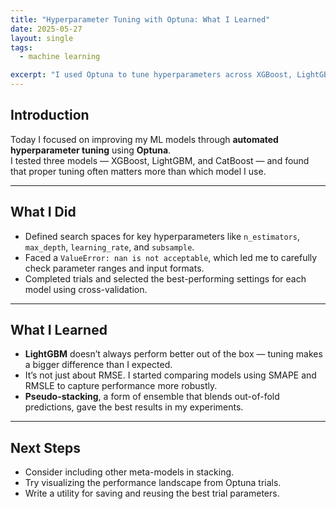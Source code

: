 ```yaml
---
title: "Hyperparameter Tuning with Optuna: What I Learned"
date: 2025-05-27
layout: single
tags:
  - machine learning

excerpt: "I used Optuna to tune hyperparameters across XGBoost, LightGBM, and CatBoost — and found out why tuning matters more than the model itself."
---
```


## Introduction

Today I focused on improving my ML models through **automated hyperparameter tuning** using **Optuna**.  
I tested three models — XGBoost, LightGBM, and CatBoost — and found that proper tuning often matters more than which model I use.

---

## What I Did

- Defined search spaces for key hyperparameters like `n_estimators`, `max_depth`, `learning_rate`, and `subsample`.
- Faced a `ValueError: nan is not acceptable`, which led me to carefully check parameter ranges and input formats.
- Completed trials and selected the best-performing settings for each model using cross-validation.

---

## What I Learned

- **LightGBM** doesn’t always perform better out of the box — tuning makes a bigger difference than I expected.
- It’s not just about RMSE. I started comparing models using SMAPE and RMSLE to capture performance more robustly.
- **Pseudo-stacking**, a form of ensemble that blends out-of-fold predictions, gave the best results in my experiments.

---

## Next Steps

- Consider including other meta-models in stacking.
- Try visualizing the performance landscape from Optuna trials.
- Write a utility for saving and reusing the best trial parameters.
